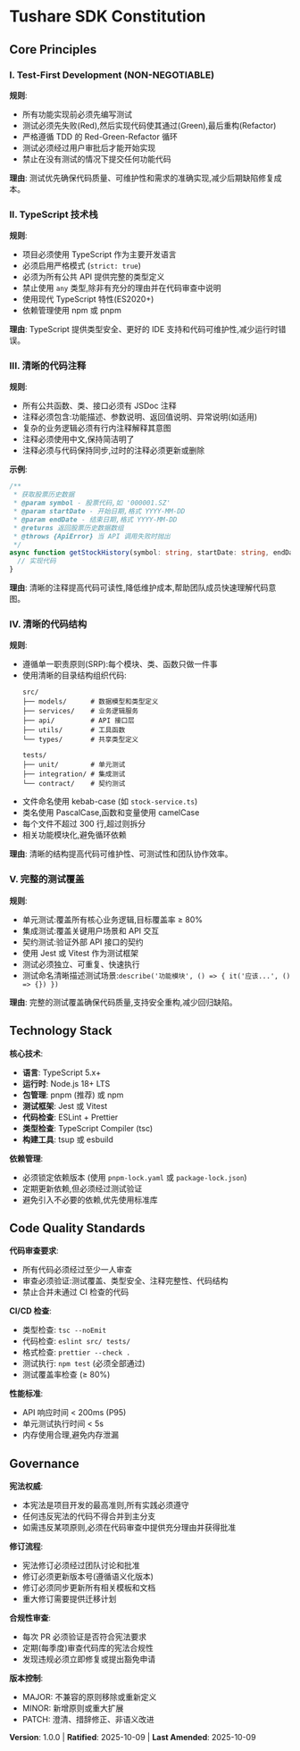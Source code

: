 <!--
Sync Impact Report:
Version: 0.0.0 → 1.0.0
Modified Principles: N/A (Initial constitution)
Added Sections:
  - Core Principles (5 principles)
  - Technology Stack
  - Code Quality Standards
  - Governance
Templates Status:
  ✅ plan-template.md - Constitution Check section aligns with principles
  ✅ spec-template.md - Requirements structure supports test-first approach
  ✅ tasks-template.md - Test-first workflow enforced in task ordering
Follow-up TODOs: None
-->

# Tushare SDK Constitution

## Core Principles

### I. Test-First Development (NON-NEGOTIABLE)

**规则**:
- 所有功能实现前必须先编写测试
- 测试必须先失败(Red),然后实现代码使其通过(Green),最后重构(Refactor)
- 严格遵循 TDD 的 Red-Green-Refactor 循环
- 测试必须经过用户审批后才能开始实现
- 禁止在没有测试的情况下提交任何功能代码

**理由**: 测试优先确保代码质量、可维护性和需求的准确实现,减少后期缺陷修复成本。

### II. TypeScript 技术栈

**规则**:
- 项目必须使用 TypeScript 作为主要开发语言
- 必须启用严格模式 (`strict: true`)
- 必须为所有公共 API 提供完整的类型定义
- 禁止使用 `any` 类型,除非有充分的理由并在代码审查中说明
- 使用现代 TypeScript 特性(ES2020+)
- 依赖管理使用 npm 或 pnpm

**理由**: TypeScript 提供类型安全、更好的 IDE 支持和代码可维护性,减少运行时错误。

### III. 清晰的代码注释

**规则**:
- 所有公共函数、类、接口必须有 JSDoc 注释
- 注释必须包含:功能描述、参数说明、返回值说明、异常说明(如适用)
- 复杂的业务逻辑必须有行内注释解释其意图
- 注释必须使用中文,保持简洁明了
- 注释必须与代码保持同步,过时的注释必须更新或删除

**示例**:
```typescript
/**
 * 获取股票历史数据
 * @param symbol - 股票代码,如 '000001.SZ'
 * @param startDate - 开始日期,格式 YYYY-MM-DD
 * @param endDate - 结束日期,格式 YYYY-MM-DD
 * @returns 返回股票历史数据数组
 * @throws {ApiError} 当 API 调用失败时抛出
 */
async function getStockHistory(symbol: string, startDate: string, endDate: string): Promise<StockData[]> {
  // 实现代码
}
```

**理由**: 清晰的注释提高代码可读性,降低维护成本,帮助团队成员快速理解代码意图。

### IV. 清晰的代码结构

**规则**:
- 遵循单一职责原则(SRP):每个模块、类、函数只做一件事
- 使用清晰的目录结构组织代码:
  ```
  src/
  ├── models/      # 数据模型和类型定义
  ├── services/    # 业务逻辑服务
  ├── api/         # API 接口层
  ├── utils/       # 工具函数
  └── types/       # 共享类型定义
  
  tests/
  ├── unit/        # 单元测试
  ├── integration/ # 集成测试
  └── contract/    # 契约测试
  ```
- 文件命名使用 kebab-case (如 `stock-service.ts`)
- 类名使用 PascalCase,函数和变量使用 camelCase
- 每个文件不超过 300 行,超过则拆分
- 相关功能模块化,避免循环依赖

**理由**: 清晰的结构提高代码可维护性、可测试性和团队协作效率。

### V. 完整的测试覆盖

**规则**:
- 单元测试:覆盖所有核心业务逻辑,目标覆盖率 ≥ 80%
- 集成测试:覆盖关键用户场景和 API 交互
- 契约测试:验证外部 API 接口的契约
- 使用 Jest 或 Vitest 作为测试框架
- 测试必须独立、可重复、快速执行
- 测试命名清晰描述测试场景:`describe('功能模块', () => { it('应该...', () => {}) })`

**理由**: 完整的测试覆盖确保代码质量,支持安全重构,减少回归缺陷。

## Technology Stack

**核心技术**:
- **语言**: TypeScript 5.x+
- **运行时**: Node.js 18+ LTS
- **包管理**: pnpm (推荐) 或 npm
- **测试框架**: Jest 或 Vitest
- **代码检查**: ESLint + Prettier
- **类型检查**: TypeScript Compiler (tsc)
- **构建工具**: tsup 或 esbuild

**依赖管理**:
- 必须锁定依赖版本 (使用 `pnpm-lock.yaml` 或 `package-lock.json`)
- 定期更新依赖,但必须经过测试验证
- 避免引入不必要的依赖,优先使用标准库

## Code Quality Standards

**代码审查要求**:
- 所有代码必须经过至少一人审查
- 审查必须验证:测试覆盖、类型安全、注释完整性、代码结构
- 禁止合并未通过 CI 检查的代码

**CI/CD 检查**:
- 类型检查: `tsc --noEmit`
- 代码检查: `eslint src/ tests/`
- 格式检查: `prettier --check .`
- 测试执行: `npm test` (必须全部通过)
- 测试覆盖率检查 (≥ 80%)

**性能标准**:
- API 响应时间 < 200ms (P95)
- 单元测试执行时间 < 5s
- 内存使用合理,避免内存泄漏

## Governance

**宪法权威**:
- 本宪法是项目开发的最高准则,所有实践必须遵守
- 任何违反宪法的代码不得合并到主分支
- 如需违反某项原则,必须在代码审查中提供充分理由并获得批准

**修订流程**:
- 宪法修订必须经过团队讨论和批准
- 修订必须更新版本号(遵循语义化版本)
- 修订必须同步更新所有相关模板和文档
- 重大修订需要提供迁移计划

**合规性审查**:
- 每次 PR 必须验证是否符合宪法要求
- 定期(每季度)审查代码库的宪法合规性
- 发现违规必须立即修复或提出豁免申请

**版本控制**:
- MAJOR: 不兼容的原则移除或重新定义
- MINOR: 新增原则或重大扩展
- PATCH: 澄清、措辞修正、非语义改进

**Version**: 1.0.0 | **Ratified**: 2025-10-09 | **Last Amended**: 2025-10-09